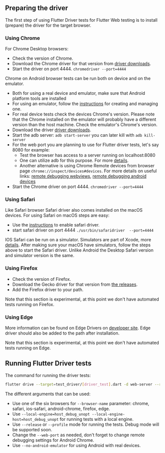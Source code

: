 ## Preparing the driver

The first step of using Flutter Driver tests for Flutter Web testing is to
install (prepare) the driver for the target browser.

### Using Chrome

For Chrome Desktop browsers:

- Check the version of Chrome.
- Download the Chrome driver for that version from
  [driver downloads](https://chromedriver.chromium.org/downloads).
- Start the driver on port 4444. `chromedriver --port=4444`

Chrome on Android browser tests can be run both on device and on the emulator.

- Both for using a real device and emulator, make sure that Android platform
  tools are installed
- For using an emulator, follow the
  [instructions](https://developer.android.com/studio/run/managing-avds) for
  creating and managing one.
- For real device tests check the devices Chrome's version. Please note that the
  Chrome installed on the emulator will probably have a different version than
  the host machine. Check the emulator's Chrome's version.
- Download the driver
  [driver downloads](https://chromedriver.chromium.org/downloads).
- Start the adb server: `adb start-server` you can later kill with
  `adb kill-server`
- For the web port you are planning to use for Flutter driver tests, let's say
  8080 for example:
  - Test the browser has access to a server running on localhost:8080
  - One can utilize adb for this purpose. For more
    [details](https://developer.android.com/studio/command-line/adb).
  - Another alternative is using Chrome Remote devices from browser page
    `chrome://inspect/devices#devices`. For more details on useful links:
    [remote debugging webviews](https://developers.google.com/web/tools/chrome-devtools/remote-debugging/webviews),
    [remote debugging android devices](https://developers.google.com/web/tools/chrome-devtools/remote-debugging)
- Start the Chrome driver on port 4444. `chromedriver --port=4444`

### Using Safari

Like Safari browser Safari driver also comes installed on the macOS devices. For
using Safari on macOS steps are easy:

- Use the
  [instructions](https://developer.apple.com/documentation/webkit/testing_with_webdriver_in_safari)
  to enable safari driver.
- start safari driver on port 4444 `./usr/bin/safaridriver  --port=4444`

IOS Safari can be run on a simulator. Simulators are part of Xcode, more
[details](https://developer.apple.com/documentation/xcode). After making sure
your macOS have simulators, follow the steps above to start the Safari driver.
Unlike Android the Desktop Safari version and simulator version is the same.

### Using Firefox

- Check the version of Firefox.
- Download the Gecko driver for that version from
  [the releases](https://github.com/mozilla/geckodriver/releases).
- Add the Firefox driver to your path.

Note that this section is experimental, at this point we don't have automated
tests running on Firefox.

### Using Edge

More information can be found on Edge Drivers on
[developer site](https://developer.microsoft.com/en-us/microsoft-edge/tools/webdriver/).
Edge driver should also be added to the path after installation.

Note that this section is experimental, at this point we don't have automated
tests running on Edge.

## Running Flutter Driver tests

The command for running the driver tests:

```sh
flutter drive --target=test_driver/[driver_test].dart -d web-server --release --browser-name=chrome --web-port=8080
```

The different arguments that can be used:

- Use one of the six browsers for `--browser-name` parameter: chrome, safari,
  ios-safari, android-chrome, firefox, edge.
- Use `--local-engine=host_debug_unopt --local-engine-host=host_debug_unopt` for
  running tests with a local engine.
- Use `--release` or `--profile` mode for running the tests. Debug mode will be
  supported soon.
- Change the `--web-port` as needed, don't forget to change remote debugging
  settings for Android Chrome.
- Use `--no-android-emulator` for using Android with real devices.
